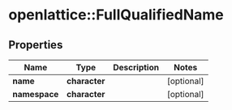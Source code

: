 # openlattice::FullQualifiedName

## Properties
Name | Type | Description | Notes
------------ | ------------- | ------------- | -------------
**name** | **character** |  | [optional] 
**namespace** | **character** |  | [optional] 



